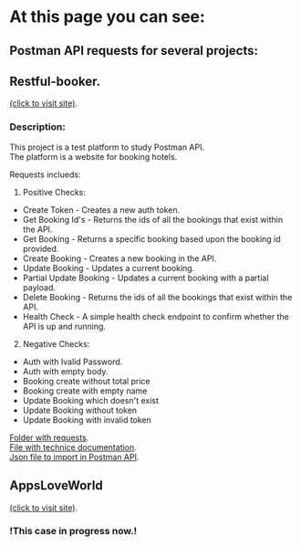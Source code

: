 # At this page you can see:
## Postman API requests for several projects:
## Restful-booker. <br>
[(click to visit site)](https://restful-booker.herokuapp.com/apidoc/index.html).

### Description:

This project is a test platform to study Postman API.<br>
The platform is a website for booking hotels.

Requests inclueds:
 1. Positive Checks:
* Create Token - Creates a new auth token.
* Get Booking Id's - Returns the ids of all the bookings that exist within the API.
* Get Booking - Returns a specific booking based upon the booking id provided.
* Create Booking - Creates a new booking in the API.
* Update Booking - Updates a current booking.
* Partial Update Booking - Updates a current booking with a partial payload.
* Delete Booking - Returns the ids of all the bookings that exist within the API.
* Health Check - A simple health check endpoint to confirm whether the API is up and running.
2. Negative Checks:
* Auth with Ivalid Password.
* Auth with empty body.
* Booking create without total price
* Booking create with empty name
* Update Booking which doesn't exist
* Update Booking without token
* Update Booking with invalid token



[Folder with requests]().<br>
[File with technice documentation]().<br>
[Json file to import in Postman API]().

## AppsLoveWorld<br>
[(click to visit site)](https://www.appsloveworld.com/sample-rest-api-url-for-testing-with-authentication).

### !This case in progress now.!